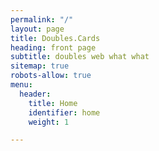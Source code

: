 ```yaml
---
permalink: "/"
layout: page
title: Doubles.Cards
heading: front page
subtitle: doubles web what what
sitemap: true
robots-allow: true
menu:
  header:
    title: Home
    identifier: home
    weight: 1

---
```

